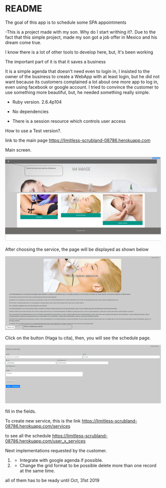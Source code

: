 # README

The goal of this app is to schedule some SPA appointments


  -This is a project made with my son. Why do I start writhing it?. Due to the fact that this simple project, made my son got a job offer    in Mexico and his dream come true.

   I know there is a lot of other tools to develop here, but, It's been working

   The important part of it is that it saves a business

   It is a simple agenda that doesn't need even to login in, I insisted to the owner of the business to create a WebApp with at least        login, but he did not want because its customers complained a lot about one more app to log in, even using facebook or google account.
   I tried to convince the customer to use something more beautiful, but, he needed something really simple.


* Ruby version. 2.6.4p104

* No dependencies

* There is a session resource which controls user access

How to use a Test version?. 

link to the main page 
https://limitless-scrubland-08786.herokuapp.com

Main screen.

<img src="Main.PNG" alt="First page"/>

After choosing the service, the page will be displayed as shown below

<img src="ServiceExplanation.PNG" alt="Service Explanation"/>

Click on the button (Haga tu cita), then, you will see the schedule page.

<img src="ScheduleService.PNG" alt="Schedule appointment page"/>

fill in the fields.


To create new service, this is the link
https://limitless-scrubland-08786.herokuapp.com/services

to see all the schedule
https://limitless-scrubland-08786.herokuapp.com/user_x_services

Next implementations requested by the customer.

  1. - Integrate with google agenda if possible.
  2. - Change the grid format to be possible delete more than one record at the same time.

all of them has to be ready until Oct, 31st 2019





